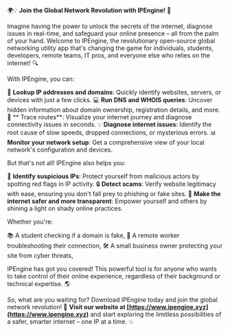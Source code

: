 🌍💡 **Join the Global Network Revolution with IPEngine!** 🚀

Imagine having the power to unlock the secrets of the internet, diagnose issues in real-time, and safeguard your online presence – all from the palm of your hand. Welcome to IPEngine, the revolutionary open-source global networking utility app that's changing the game for individuals, students, developers, remote teams, IT pros, and everyone else who relies on the internet! 🔍

With IPEngine, you can:

🔧 **Lookup IP addresses and domains**: Quickly identify websites, servers, or devices with just a few clicks.
💻 **Run DNS and WHOIS queries**: Uncover hidden information about domain ownership, registration details, and more.
📍 ** Trace routes**: Visualize your internet journey and diagnose connectivity issues in seconds.
💡 **Diagnose internet issues**: Identify the root cause of slow speeds, dropped connections, or mysterious errors.
📊 **Monitor your network setup**: Get a comprehensive view of your local network's configuration and devices.

But that's not all! IPEngine also helps you:

🚨 **Identify suspicious IPs**: Protect yourself from malicious actors by spotting red flags in IP activity.
🔒 **Detect scams**: Verify website legitimacy with ease, ensuring you don't fall prey to phishing or fake sites.
💪 **Make the internet safer and more transparent**: Empower yourself and others by shining a light on shady online practices.

Whether you're:

📚 A student checking if a domain is fake,
🏢 A remote worker troubleshooting their connection,
🛠️ A small business owner protecting your site from cyber threats,

IPEngine has got you covered! This powerful tool is for anyone who wants to take control of their online experience, regardless of their background or technical expertise. 🌎

So, what are you waiting for? Download IPEngine today and join the global network revolution! 📲 **Visit our website at [https://www.ipengine.xyz](https://www.ipengine.xyz)** and start exploring the limitless possibilities of a safer, smarter internet – one IP at a time. 💥